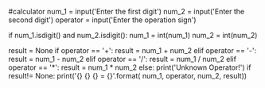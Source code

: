 #calculator
num_1 = input('Enter the first digit')
num_2 = input('Enter the second digit')
operator = input('Enter the operation sign')

if num_1.isdigit() and num_2.isdigit():
   num_1 = int(num_1)
   num_2 = int(num_2)

result = None
if operator == '+':
   result = num_1 + num_2
elif operator == '-':
   result = num_1 - num_2
elif operator == '/':
   result = num_1 / num_2
elif operator == '*':
   result = num_1 * num_2
else:
    print('Unknown Operator!')
if result!= None:
    print('{} {} {} = {}'.format(
       num_1,
       operator,
       num_2,
       result))
